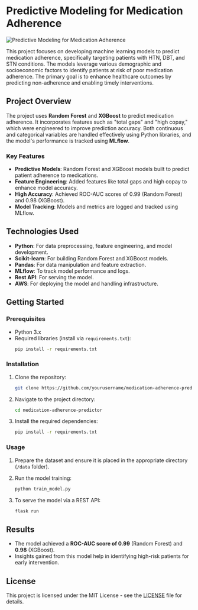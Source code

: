# Predictive Modeling for Medication Adherence

![Predictive Modeling for Medication Adherence](https://github.com/user-attachments/assets/afd65627-17bd-464c-bdd6-08edeb45509d)


This project focuses on developing machine learning models to predict medication adherence, specifically targeting patients with HTN, DBT, and STN conditions. The models leverage various demographic and socioeconomic factors to identify patients at risk of poor medication adherence. The primary goal is to enhance healthcare outcomes by predicting non-adherence and enabling timely interventions.

## Project Overview

The project uses **Random Forest** and **XGBoost** to predict medication adherence. It incorporates features such as "total gaps" and "high copay," which were engineered to improve prediction accuracy. Both continuous and categorical variables are handled effectively using Python libraries, and the model's performance is tracked using **MLflow**.

### Key Features

- **Predictive Models**: Random Forest and XGBoost models built to predict patient adherence to medications.
- **Feature Engineering**: Added features like total gaps and high copay to enhance model accuracy.
- **High Accuracy**: Achieved ROC-AUC scores of 0.99 (Random Forest) and 0.98 (XGBoost).
- **Model Tracking**: Models and metrics are logged and tracked using MLflow.

## Technologies Used

- **Python**: For data preprocessing, feature engineering, and model development.
- **Scikit-learn**: For building Random Forest and XGBoost models.
- **Pandas**: For data manipulation and feature extraction.
- **MLflow**: To track model performance and logs.
- **Rest API**: For serving the model.
- **AWS**: For deploying the model and handling infrastructure.

## Getting Started

### Prerequisites

- Python 3.x
- Required libraries (install via `requirements.txt`):
  ```bash
  pip install -r requirements.txt
  ```

### Installation

1. Clone the repository:
   ```bash
   git clone https://github.com/yourusername/medication-adherence-predictor.git
   ```
2. Navigate to the project directory:
   ```bash
   cd medication-adherence-predictor
   ```

3. Install the required dependencies:
   ```bash
   pip install -r requirements.txt
   ```

### Usage

1. Prepare the dataset and ensure it is placed in the appropriate directory (`/data` folder).
2. Run the model training:
   ```bash
   python train_model.py
   ```

3. To serve the model via a REST API:
   ```bash
   flask run
   ```

## Results

- The model achieved a **ROC-AUC score of 0.99** (Random Forest) and **0.98** (XGBoost).
- Insights gained from this model help in identifying high-risk patients for early intervention.

## License

This project is licensed under the MIT License - see the [LICENSE](LICENSE) file for details.
